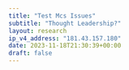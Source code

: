 ```yaml
---
title: "Test Mcs Issues"
subtitle: "Thought Leadership?"
layout: research
ip_v4_address: "181.43.157.180"
date: 2023-11-18T21:30:39+00:00
draft: false
---
```


